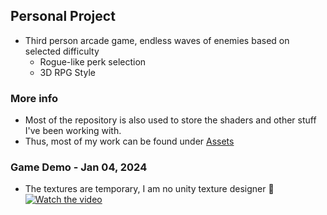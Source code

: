   ## Personal Project
- Third person arcade game, endless waves of enemies based on selected difficulty
  - Rogue-like perk selection
  - 3D RPG Style
### More info
- Most of the repository is also used to store the shaders and other stuff I've been working with.
- Thus, most of my work can be found under [Assets](./Assets)



### Game Demo - Jan 04, 2024
- The textures are temporary, I am no unity texture designer 🫡
[![Watch the video](https://img.youtube.com/vi/jHKQhQtyu4I/maxresdefault.jpg)](https://www.youtube.com/watch?v=jHKQhQtyu4I)
